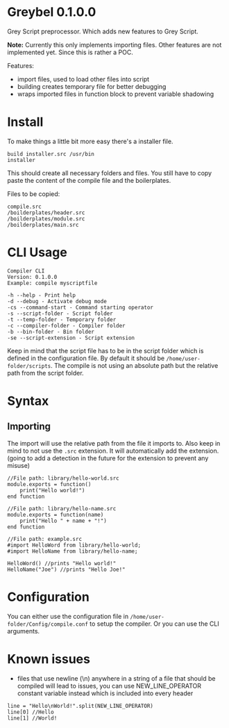 # Greybel 0.1.0.0

Grey Script preprocessor. Which adds new features to Grey Script.

**Note:** Currently this only implements importing files. Other features are not implemented yet. Since this is rather a POC.

Features:
- import files, used to load other files into script
- building creates temporary file for better debugging
- wraps imported files in function block to prevent variable shadowing

# Install

To make things a little bit more easy there's a installer file.
```
build installer.src /usr/bin
installer
```
This should create all necessary folders and files. You still have to copy paste the content of the compile file and the boilerplates.

Files to be copied:
```
compile.src
/boilderplates/header.src
/boilderplates/module.src
/boilderplates/main.src
```

# CLI Usage
```
Compiler CLI
Version: 0.1.0.0
Example: compile myscriptfile

-h --help - Print help
-d --debug - Activate debug mode
-cs --command-start - Command starting operator
-s --script-folder - Script folder
-t --temp-folder - Temporary folder
-c --compiler-folder - Compiler folder
-b --bin-folder - Bin folder
-se --script-extension - Script extension
```
Keep in mind that the script file has to be in the script folder which is defined in the configuration file. By default it should be `/home/user-folder/scripts`. The compile is not using an absolute path but the relative path from the script folder.

# Syntax

## Importing
The import will use the relative path from the file it imports to. Also keep in mind to not use the `.src` extension. It will automatically add the extension. (going to add a detection in the future for the extension to prevent any misuse)
```
//File path: library/hello-world.src
module.exports = function()
	print("Hello world!")
end function

//File path: library/hello-name.src
module.exports = function(name)
	print("Hello " + name + "!")
end function

//File path: example.src
#import HelloWord from library/hello-world;
#import HelloName from library/hello-name;

HelloWord() //prints "Hello world!"
HelloName("Joe") //prints "Hello Joe!"
```

# Configuration

You can either use the configuration file in `/home/user-folder/Config/compile.conf` to setup the compiler. Or you can use the CLI arguments.

# Known issues

- files that use newline (\n) anywhere in a string of a file that should be compiled will lead to issues, you can use NEW_LINE_OPERATOR constant variable instead which is included into every header
```
line = "Hello\nWorld!".split(NEW_LINE_OPERATOR)
line[0] //Hello
line[1] //World!
```
